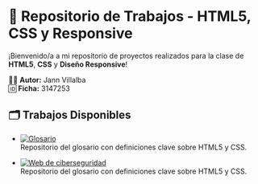 # 📁 Repositorio de Trabajos - HTML5, CSS y Responsive

¡Bienvenido/a a mi repositorio de proyectos realizados para la clase de **HTML5**, **CSS** y **Diseño Responsive**!

🧑‍💻 **Autor:** Jann Villalba  
🆔 **Ficha:** 3147253  

## 🗂 Trabajos Disponibles

- [![Glosario](https://img.shields.io/badge/Ver_Glosario-%F0%9F%93%9D-green?style=flat-square)](https://github.com/JannVillalba/sena_html_y_css/tree/Glosario)  
  Repositorio del glosario con definiciones clave sobre HTML5 y CSS.

- [![Web de ciberseguridad](https://img.shields.io/badge/Ver_Glosario-%F0%9F%93%9D-green?style=flat-square)](https://github.com/JannVillalba/sena_html_y_css/tree/main/web-ciberseguridad)  
  Repositorio del glosario con definiciones clave sobre HTML5 y CSS.
